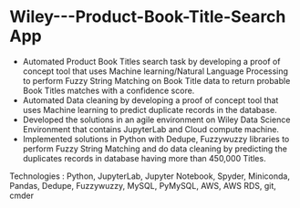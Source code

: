 # Wiley---Product-Book-Title-Search App

- Automated Product Book Titles search task by developing a proof of concept tool that uses Machine learning/Natural Language Processing to perform Fuzzy String Matching on Book Title data to return probable Book Titles matches with a confidence score.
- Automated Data cleaning by developing a proof of concept tool that uses Machine learning to predict duplicate records in the database.
- Developed the solutions in an agile environment on Wiley Data Science Environment that contains JupyterLab and Cloud compute machine.
- Implemented solutions in Python with Dedupe, Fuzzywuzzy libraries to perform Fuzzy String Matching and do data cleaning by predicting the duplicates records in database having more than 450,000 Titles.

Technologies : Python, JupyterLab, Jupyter Notebook, Spyder, Miniconda, Pandas, Dedupe, Fuzzywuzzy, MySQL, PyMySQL, AWS, AWS RDS, git, cmder
